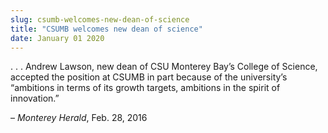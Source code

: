 ```yaml
---
slug: csumb-welcomes-new-dean-of-science
title: "CSUMB welcomes new dean of science"
date: January 01 2020
---
```


<p>. . . Andrew Lawson, new dean of CSU Monterey Bay’s College of Science, accepted the position at CSUMB in part because of the university’s “ambitions in terms of its growth targets, ambitions in the spirit of innovation.”
</p><p>–     <em>Monterey Herald</em>, Feb. 28, 2016
</p>
